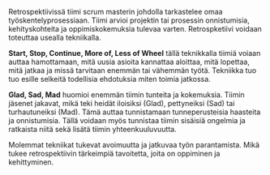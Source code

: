 Retrospektiivissä tiimi scrum masterin johdolla tarkastelee omaa työskentelyprosessiaan. Tiimi arvioi projektin tai prosessin onnistumisia, kehityskohteita ja oppimiskokemuksia tulevaa varten. Retrospketiivi voidaan toteuttaa usealla tekniikalla. 


**Start, Stop, Continue, More of, Less of Wheel** tällä teknikkalla tiimiä voiaan auttaa hamottamaan, mitä uusia asioita kannattaa aloittaa, mitä lopettaa, mitä jatkaa ja missä tarvitaan enemmän tai vähemmän työtä. Tekniikka tuo tuo esille selkeitä todellisia ehdotuksia miten toimia jatkossa.

**Glad, Sad, Mad** huomioi enemmän tiimin tunteita ja kokemuksia. Tiimin jäsenet jakavat, mikä teki heidät iloisiksi (Glad), pettyneiksi (Sad) tai turhautuneiksi (Mad). Tämä auttaa tunnistamaan tunneperusteisia haasteita ja onnistumisia. Tällä voidaan myös tunnistaa tiimin sisäisiä ongelmia ja ratkaista niitä sekä lisätä tiimin yhteenkuuluvuutta.

Molemmat tekniikat tukevat avoimuutta ja jatkuvaa työn parantamista. Mikä tukee retrospektiivin tärkeimpiä tavoitetta, joita on oppiminen ja kehittyminen.